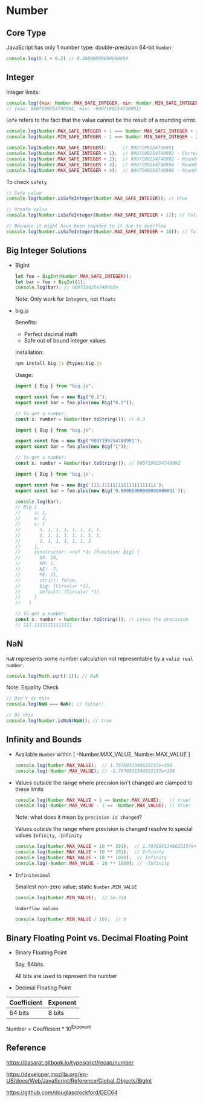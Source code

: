 # Number

## Core Type

JavaScript has only 1 number type: double-precision 64-bit `Number`

```JavaScript
console.log(0.1 + 0.2) // 0.30000000000000004
```

## Integer

Integer limits:

```JavaScript
console.log({max: Number.MAX_SAFE_INTEGER, min: Number.MIN_SAFE_INTEGER});
// {max: 9007199254740991, min: -9007199254740991}
```

`Safe` refers to the fact that the value cannot be the result of a rounding error.

```JavaScript
console.log(Number.MAX_SAFE_INTEGER + 1 === Number.MAX_SAFE_INTEGER + 2); // true!
console.log(Number.MIN_SAFE_INTEGER - 1 === Number.MIN_SAFE_INTEGER - 2); // true!

console.log(Number.MAX_SAFE_INTEGER);      // 9007199254740991
console.log(Number.MAX_SAFE_INTEGER + 1);  // 9007199254740992 - Correct
console.log(Number.MAX_SAFE_INTEGER + 2);  // 9007199254740992 - Rounded!
console.log(Number.MAX_SAFE_INTEGER + 3);  // 9007199254740994 - Rounded - correct by luck
console.log(Number.MAX_SAFE_INTEGER + 4);  // 9007199254740996 - Rounded!
```

To check `safety`

```JavaScript
// Safe value
console.log(Number.isSafeInteger(Number.MAX_SAFE_INTEGER)); // true

// Unsafe value
console.log(Number.isSafeInteger(Number.MAX_SAFE_INTEGER + 1)); // false

// Because it might have been rounded to it due to overflow
console.log(Number.isSafeInteger(Number.MAX_SAFE_INTEGER + 10)); // false
```

## Big Integer Solutions

* BigInt

  ```js
  let foo = BigInt(Number.MAX_SAFE_INTEGER));
  let bar = foo + BigInt(1);
  console.log(bar); // 9007199254740992n
  ```

  Note: Only work for `Integers`, not `floats`

* big.js

  Benefits:

  * Perfect decimal math
  * Safe out of bound integer values

  Installation:

  ```JavaScript
  npm install big.js @types/big.js
  ```

  Usage:

  ```js
  import { Big } from "big.js";
  
  export const foo = new Big("0.1");
  export const bar = foo.plus(new Big("0.2"));
  
  // To get a number:
  const x: number = Number(bar.toString()); // 0.3
  ```

  ```js
  import { Big } from "big.js";
  
  export const foo = new Big("9007199254740991");
  export const bar = foo.plus(new Big("1"));
  
  // To get a number:
  const x: number = Number(bar.toString()); // 9007199254740992
  ```

  

  ```JavaScript
  import { Big } from 'big.js';
  
  export const foo = new Big('111.11111111111111111111');
  export const bar = foo.plus(new Big('0.00000000000000000001'));
  
  console.log(bar);
  // Big {
  //     s: 1,
  //     e: 2,
  //     c: [
  //       1, 1, 1, 1, 1, 1, 1, 1,
  //       1, 1, 1, 1, 1, 1, 1, 1,
  //       1, 1, 1, 1, 1, 1, 2
  //     ],
  //     constructor: <ref *1> [Function: Big] {
  //       DP: 20,
  //       RM: 1,
  //       NE: -7,
  //       PE: 21,
  //       strict: false,
  //       Big: [Circular *1],
  //       default: [Circular *1]
  //     }
  //   }
  
  // To get a number:
  const x: number = Number(bar.toString()); // Loses the precision
  // 111.11111111111111
  ```

## NaN

`NaN` represents some number calculation not representable by a `valid real number`.

```JavaScript
console.log(Math.sqrt(-1)); // NaN
```

Note: Equality Check

```JavaScript
// Don't do this
console.log(NaN === NaN); // false!!

// Do this
console.log(Number.isNaN(NaN)); // true
```

## Infinity and Bounds

* Available `Number` within [ -Number.MAX_VALUE, Number.MAX_VALUE ] 

  ```JavaScript
  console.log(Number.MAX_VALUE);  // 1.7976931348623157e+308
  console.log(-Number.MAX_VALUE); // -1.7976931348623157e+308
  ```

* Values outside the range where precision isn't changed are clamped to these limits

  ```JavaScript
  console.log(Number.MAX_VALUE + 1 == Number.MAX_VALUE);   // true!
  console.log(-Number.MAX_VALUE - 1 == -Number.MAX_VALUE); // true!
  ```

  Note: what does it mean by `precision is changed`?

  Values outside the range where precision is changed resolve to special values `Infinity`, `-Infinity`

  ```JavaScript
  console.log(Number.MAX_VALUE + 10 ** 291);  // 1.7976931348623157e+308
  console.log(Number.MAX_VALUE + 10 ** 292);  // Infinity
  console.log(Number.MAX_VALUE + 10 ** 1000);  // Infinity
  console.log(-Number.MAX_VALUE - 10 ** 1000); // -Infinity
  ```

* `Infinitesimal`

  Smallest non-zero value: static `Number.MIN_VALUE`

  ```JavaScript
  console.log(Number.MIN_VALUE);  // 5e-324
  ```

  `Underflow values`

  ```js
  console.log(Number.MIN_VALUE / 10);  // 0
  ```

  

## Binary Floating Point vs. Decimal Floating Point

* Binary Floating Point

  Say, 64bits.

  All bits are used to represent the number

* Decimal Floating Point

| Coefficient | Exponent |
| ----------- | -------- |
| 64 bits     | 8 bits   |

Number = Coefficient * 10<sup>Exponent</sup>

## Reference 

https://basarat.gitbook.io/typescript/recap/number

https://developer.mozilla.org/en-US/docs/Web/JavaScript/Reference/Global_Objects/BigInt

https://github.com/douglascrockford/DEC64

